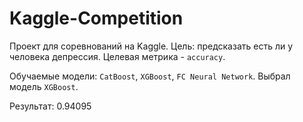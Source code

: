 # Kaggle-Competition

Проект для соревнований на Kaggle. Цель: предсказать есть ли у человека депрессия. Целевая метрика - `accuracy`.

Обучаемые модели: `CatBoost`, `XGBoost`, `FC Neural Network`. Выбрал модель `XGBoost`.

Результат: 0.94095
